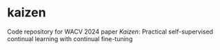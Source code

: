# kaizen
Code repository for WACV 2024 paper _Kaizen_: Practical self-supervised continual learning with continual fine-tuning

